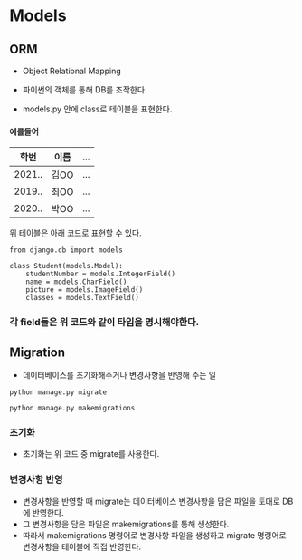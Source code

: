 # Models

## ORM
* Object Relational Mapping

* 파이썬의 객체를 통해 DB를 조작한다.

* models.py 안에 class로 테이블을 표현한다.

#### 예를들어 

|학번|이름|...|
|------|---|---|
|2021..|김OO|...|
|2019..|최OO|...|
|2020..|박OO|...|

위 테이블은 아래 코드로 표현할 수 있다.
```
from django.db import models

class Student(models.Model):
    studentNumber = models.IntegerField()
    name = models.CharField()
    picture = models.ImageField()
    classes = models.TextField()
```
### 각 field들은 위 코드와 같이 타입을 명시해야한다.

## Migration
* 데이터베이스를 초기화해주거나 변경사항을 반영해 주는 일
```
python manage.py migrate
```
```
python manage.py makemigrations
```
### 초기화
* 초기화는 위 코드 중 migrate를 사용한다.
### 변경사항 반영
* 변경사항을 반영할 때 migrate는 데이터베이스 변경사항을 담은 파일을 토대로 DB에 반영한다.
* 그 변경사항을 담은 파일은 makemigrations를 통해 생성한다.
* 따라서 makemigrations 명령어로 변경사항 파일을 생성하고 migrate 명령어로 변경사항을 테이블에 직접 반영한다.
